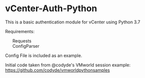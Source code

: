 # vCenter-Auth-Python

This is a basic authentication module for vCenter using Python 3.7

Requirements:
  <ul>
  Requests<br>
  ConfigParser
  </ul>

Config File is included as an example.

Initial code taken from @codyde's VMworld session example:  https://github.com/codyde/vmworldpythonsamples
